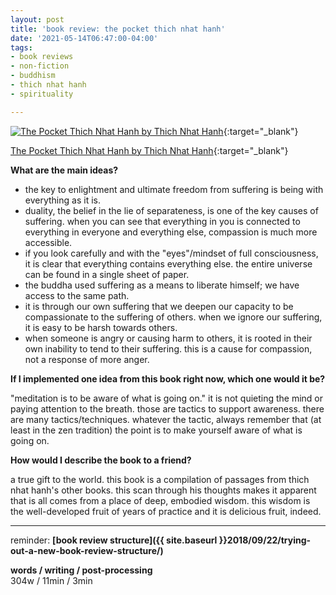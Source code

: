 ```yaml
---
layout: post
title: 'book review: the pocket thich nhat hanh'
date: '2021-05-14T06:47:00-04:00'
tags:
- book reviews
- non-fiction
- buddhism
- thich nhat hanh
- spirituality

--- 
```



[![The Pocket Thich Nhat Hanh by Thich Nhat Hanh](https://i.gr-assets.com/images/S/compressed.photo.goodreads.com/books/1344368747l/13330378.jpg)](https://www.goodreads.com/book/show/13330378-the-pocket-thich-nhat-hanh){:target="_blank"}

[The Pocket Thich Nhat Hanh by Thich Nhat Hanh](https://www.goodreads.com/book/show/13330378-the-pocket-thich-nhat-hanh){:target="_blank"}

<b>What are the main ideas?</b> 

* the key to enlightment and ultimate freedom from suffering is being with everything as it is.
* duality, the belief in the lie of separateness, is one of the key causes of suffering. when you can see that everything in you is connected to everything in everyone and everything else, compassion is much more accessible. 
* if you look carefully and with the "eyes"/mindset of full consciousness, it is clear that everything contains everything else. the entire universe can be found in a single sheet of paper. 
* the buddha used suffering as a means to liberate himself; we have access to the same path.
* it is through our own suffering that we deepen our capacity to be compassionate to the suffering of others. when we ignore our suffering, it is easy to be harsh towards others. 
* when someone is angry or causing harm to others, it is rooted in their own inability to tend to their suffering. this is a cause for compassion, not a response of more anger.

<b>If I implemented one idea from this book right now, which one would it be?</b>

"meditation is to be aware of what is going on." it is not quieting the mind or paying attention to the breath. those are tactics to support awareness. there are many tactics/techniques. whatever the tactic, always remember that (at least in the zen tradition) the point is to make yourself aware of what is going on. 

<b>How would I describe the book to a friend?</b>

a true gift to the world. this book is a compilation of passages from thich nhat hanh's other books. this scan through his thoughts makes it apparent that is all comes from a place of deep, embodied wisdom. this wisdom is the well-developed fruit of years of practice and it is delicious fruit, indeed. 

---

reminder: **[book review structure]({{ site.baseurl }}2018/09/22/trying-out-a-new-book-review-structure/)**


<!-- &#042; = asterisk -->
<!-- &#039; = single quote '-->

**words / writing / post-processing**  
304w / 11min / 3min
